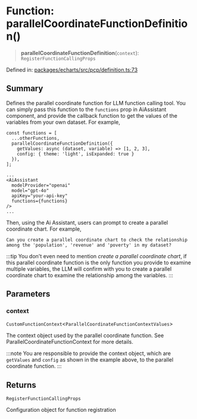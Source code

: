 # Function: parallelCoordinateFunctionDefinition()

> **parallelCoordinateFunctionDefinition**(`context`): `RegisterFunctionCallingProps`

Defined in: [packages/echarts/src/pcp/definition.ts:73](https://github.com/GeoDaCenter/openassistant/blob/522ecb744b2b3ea1ecebec02c21c19736abe51ae/packages/echarts/src/pcp/definition.ts#L73)

## Summary

Defines the parallel coordinate function for LLM function calling tool.
You can simply pass this function to the `functions` prop in AiAssistant component,
and provide the callback function to get the values of the variables from your own dataset.
For example,

```tsx
const functions = [
  ...otherFunctions,
  parallelCoordinateFunctionDefinition({
    getValues: async (dataset, variable) => [1, 2, 3],
    config: { theme: 'light', isExpanded: true }
  }),
];

...
<AiAssistant
  modelProvider="openai"
  model="gpt-4o"
  apiKey="your-api-key"
  functions={functions}
/>
...
```

Then, using the Ai Assistant, users can prompt to create a parallel coordinate chart. For example,

```
Can you create a parallel coordinate chart to check the relationship among the 'population', 'revenue' and 'poverty' in my dataset?
```

:::tip
You don't even need to mention *create a parallel coordinate chart*, if this parallel coordinate function is the only function
you provide to examine multiple variables,
the LLM will confirm with you to create a parallel coordinate chart to examine the relationship among the variables.
:::

## Parameters

### context

`CustomFunctionContext`\<`ParallelCoordinateFunctionContextValues`\>

The context object used by the parallel coordinate function. See ParallelCoordinateFunctionContext for more details.

:::note
You are responsible to provide the context object, which are `getValues` and `config` as shown in the example above, to the parallel coordinate function.
:::

## Returns

`RegisterFunctionCallingProps`

Configuration object for function registration

